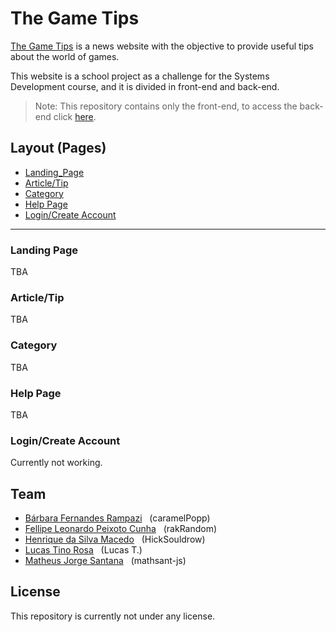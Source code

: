 # The Game Tips

[The Game Tips](https://thegametips.vercel.app/) is a news website with the objective to provide useful tips about the world of games.

This website is a school project as a challenge for the Systems Development course, and it is divided in front-end and back-end.

>Note: This repository contains only the front-end, to access the back-end click [here](https://github.com/rakRandom/the-game-tips-api).

## Layout (Pages)
- [Landing_Page](#landing-page)
- [Article/Tip](#articletip)
- [Category](#category)
- [Help Page](#help-page)
- [Login/Create Account](#logincreate-account)
---
### Landing Page

TBA

### Article/Tip

TBA

### Category

TBA

### Help Page

TBA

### Login/Create Account

Currently not working.

## Team
- [Bárbara Fernandes Rampazi](https://github.com/caramelPopp) &nbsp; (caramelPopp)
- [Fellipe Leonardo Peixoto Cunha](https://github.com/rakRandom) &nbsp; (rakRandom)
- [Henrique da Silva Macedo](https://github.com/HickSouldrow) &nbsp; (HickSouldrow)
- [Lucas Tino Rosa](https://github.com/Lucas-Tino) &nbsp; (Lucas T.)
- [Matheus Jorge Santana](https://github.com/mathsant-js) &nbsp; (mathsant-js)

## License

This repository is currently not under any license.

<br />
